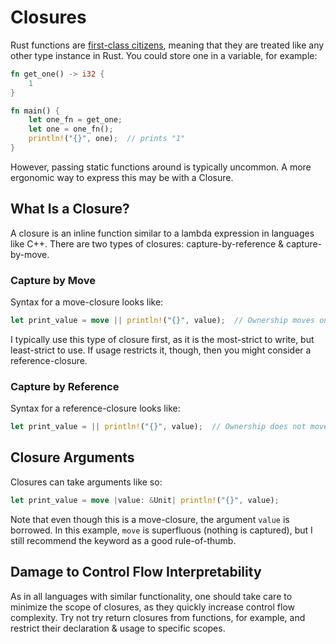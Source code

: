 # Closures

Rust functions are [first-class citizens](https://en.wikipedia.org/wiki/First-class_citizen),
meaning that they are treated like any other type instance in Rust. You could
store one in a variable, for example:

```rust
fn get_one() -> i32 {
	1
}

fn main() {
	let one_fn = get_one;
	let one = one_fn();
	println!("{}", one);  // prints "1"
}
```

However, passing static functions around is typically uncommon. A more ergonomic
way to express this may be with a Closure.

## What Is a Closure?

A closure is an inline function similar to a lambda expression in languages like
C++. There are two types of closures: capture-by-reference & capture-by-move.

### Capture by Move

Syntax for a move-closure looks like:

```rust
let print_value = move || println!("{}", value);  // Ownership moves on this line
```

I typically use this type of closure first, as it is the most-strict to write,
but least-strict to use. If usage restricts it, though, then you might consider
a reference-closure.

### Capture by Reference

Syntax for a reference-closure looks like:

```rust
let print_value = || println!("{}", value);  // Ownership does not move
```

## Closure Arguments

Closures can take arguments like so:

```rust
let print_value = move |value: &Unit| println!("{}", value);
```

Note that even though this is a move-closure, the argument `value` is borrowed.
In this example, `move` is superfluous (nothing is captured), but I still
recommend the keyword as a good rule-of-thumb.

## Damage to Control Flow Interpretability

As in all languages with similar functionality, one should take care to minimize
the scope of closures, as they quickly increase control flow complexity. Try not
try return closures from functions, for example, and restrict their declaration
& usage to specific scopes.

